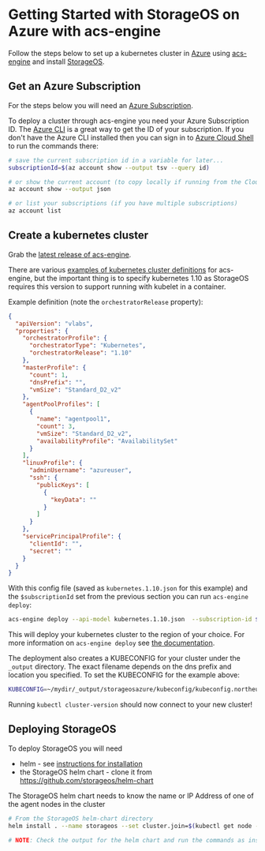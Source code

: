 # Getting Started with StorageOS on Azure with acs-engine

Follow the steps below to set up a kubernetes cluster in [Azure](https://azure.microsoft.com) using [acs-engine](https://github.com/azure/acs-engine) and install [StorageOS](https://storageos.com/).

## Get an Azure Subscription

For the steps below you will need an [Azure Subscription](https://azure.com/free).

To deploy a cluster through acs-engine you need your Azure Subscription ID. 
The [Azure CLI](https://docs.microsoft.com/en-us/cli/azure/install-azure-cli?view=azure-cli-latest) is a great way to get the ID of your subscription. If you don't have the Azure CLI installed then you can sign in to [Azure Cloud Shell](https://shell.azure.com) to run the commands there:


```bash
# save the current subscription id in a variable for later...
subscriptionId=$(az account show --output tsv --query id)

# or show the current account (to copy locally if running from the Cloud Shell)
az account show --output json

# or list your subscriptions (if you have multiple subscriptions)
az account list
``` 

## Create a kubernetes cluster


Grab the [latest release of acs-engine](https://github.com/Azure/acs-engine/releases). 

There are various [examples of kubernetes cluster definitions](https://github.com/Azure/acs-engine/tree/master/examples) for acs-engine, but the important thing is to specify kubernetes 1.10 as StorageOS requires this version to support running with kubelet in a container.

Example definition (note the `orchestratorRelease` property):

```json
{
  "apiVersion": "vlabs",
  "properties": {
    "orchestratorProfile": {
      "orchestratorType": "Kubernetes",
      "orchestratorRelease": "1.10"
    },
    "masterProfile": {
      "count": 1,
      "dnsPrefix": "",
      "vmSize": "Standard_D2_v2"
    },
    "agentPoolProfiles": [
      {
        "name": "agentpool1",
        "count": 3,
        "vmSize": "Standard_D2_v2",
        "availabilityProfile": "AvailabilitySet"
      }
    ],
    "linuxProfile": {
      "adminUsername": "azureuser",
      "ssh": {
        "publicKeys": [
          {
            "keyData": ""
          }
        ]
      }
    },
    "servicePrincipalProfile": {
      "clientId": "",
      "secret": ""
    }
  }
}
```

With this config file (saved as `kubernetes.1.10.json` for this example) and the `$subscriptionId` set from the previous section you can run `acs-engine deploy`:

```bash
acs-engine deploy --api-model kubernetes.1.10.json  --subscription-id $subscriptionId --resource-group storageosazure  --location northeurope --dns-prefix storageosazure --auto-suffix
```

This will deploy your kubernetes cluster to the region of your choice. For more information on `acs-engine deploy` see [the documentation](https://github.com/Azure/acs-engine/blob/master/docs/kubernetes/deploy.md).

The deployment also creates a KUBECONFIG for your cluster under the `_output` directory. The exact filename depends on the dns prefix and location you specified. To set the KUBECONFIG for the example above:

```bash
KUBECONFIG=~/mydir/_output/storageosazure/kubeconfig/kubeconfig.northeurope.json
```

Running `kubectl cluster-version` should now connect to your new cluster!


## Deploying StorageOS

To deploy StorageOS you will need
* helm - see [instructions for installation](https://github.com/kubernetes/helm#install)
* the StorageOS helm chart - clone it from https://github.com/storageos/helm-chart


The StorageOS helm chart needs to know the name or IP Address of one of the agent nodes in the cluster

```bash
# From the StorageOS helm-chart directory
helm install . --name storageos --set cluster.join=$(kubectl get node -l kubernetes.io/role==agent --output jsonpath={.items[0].metadata.name})

# NOTE: Check the output for the helm chart and run the commands as instructed
```
